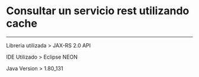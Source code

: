 # Consultar un servicio rest utilizando cache

--------------------------------

 Libreria utilizada
	> JAX-RS 2.0 API

 IDE Utilizado
	> Eclipse NEON

Java Version
	> 1.80_131
